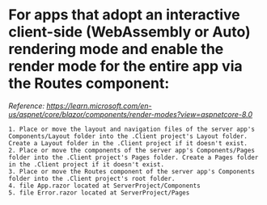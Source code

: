# For apps that adopt an interactive client-side (WebAssembly or Auto) rendering mode and enable the render mode for the entire app via the Routes component:
*Reference: https://learn.microsoft.com/en-us/aspnet/core/blazor/components/render-modes?view=aspnetcore-8.0*

    1. Place or move the layout and navigation files of the server app's Components/Layout folder into the .Client project's Layout folder. Create a Layout folder in the .Client project if it doesn't exist.
    2. Place or move the components of the server app's Components/Pages folder into the .Client project's Pages folder. Create a Pages folder in the .Client project if it doesn't exist.
    3. Place or move the Routes component of the server app's Components folder into the .Client project's root folder.
    4. file App.razor located at ServerProject/Components
    5. file Error.razor located at ServerProject/Pages
    
